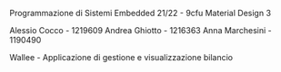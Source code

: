 Programmazione di Sistemi Embedded 21/22 - 9cfu
Material Design 3

Alessio Cocco - 1219609
Andrea Ghiotto - 1216363
Anna Marchesini - 1190490

Wallee - Applicazione di gestione e visualizzazione bilancio


